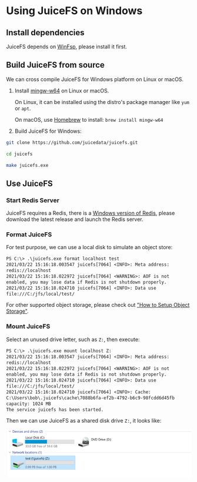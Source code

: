 # Using JuiceFS on Windows


## Install dependencies

JuiceFS depends on [WinFsp](http://www.secfs.net/winfsp/rel), please install it first.


## Build JuiceFS from source

We can cross compile JuiceFS for Windows platform on Linux or macOS.

1. Install [mingw-w64](http://mingw-w64.org) on Linux or macOS.

   On Linux, it can be installed using the distro's package manager like `yum` or `apt`.

   On macOS, use [Homebrew](https://brew.sh) to install: `brew install mingw-w64`

2. Build JuiceFS for Windows:

```bash
git clone https://github.com/juicedata/juicefs.git
```

```bash
cd juicefs
```

```bash
make juicefs.exe
```


## Use JuiceFS

### Start Redis Server

JuiceFS requires a Redis, there is a [Windows version of Redis](https://github.com/tporadowski/redis),
please download the latest release and launch the Redis server.


### Format JuiceFS

For test purpose, we can use a local disk to simulate an object store:

```
PS C:\> .\juicefs.exe format localhost test
2021/03/22 15:16:18.003547 juicefs[7064] <INFO>: Meta address: redis://localhost
2021/03/22 15:16:18.022972 juicefs[7064] <WARNING>: AOF is not enabled, you may lose data if Redis is not shutdown properly.
2021/03/22 15:16:18.024710 juicefs[7064] <INFO>: Data use file:///C:/jfs/local/test/
```

For other supported object storage, please check out ["How to Setup Object Storage"](guide/how_to_setup_object_storage.md).

### Mount JuiceFS

Select an unused drive letter, such as `Z:`, then execute:

```
PS C:\> .\juicefs.exe mount localhost Z:
2021/03/22 15:16:18.003547 juicefs[7064] <INFO>: Meta address: redis://localhost
2021/03/22 15:16:18.022972 juicefs[7064] <WARNING>: AOF is not enabled, you may lose data if Redis is not shutdown properly.
2021/03/22 15:16:18.024710 juicefs[7064] <INFO>: Data use file:///C:/jfs/local/test/
2021/03/22 15:16:18.024710 juicefs[7064] <INFO>: Cache: C:\Users\bob\.juicefs\cache\7088b6fa-ef2b-4792-b6c9-98fcdd6d45fb capacity: 1024 MB
The service juicefs has been started.
```

Then we can use JuiceFS as a shared disk drive `Z:`, it looks like:

![JuiceFS on Windows](images/juicefs-on-windows.png)

